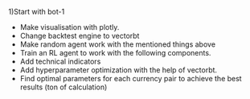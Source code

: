 1)Start with bot-1
 - Make visualisation with plotly.
 - Change backtest engine to vectorbt
 - Make random agent work with the mentioned things above
 - Train an RL agent to work with the following components.
 - Add technical indicators
 - Add hyperparameter optimization with the help of vectorbt.
 - Find optimal parameters for each currency pair to achieve the best results (ton of calculation)